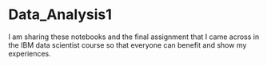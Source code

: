  # Data_Analysis1

I am sharing these notebooks and the final assignment that I came across in the IBM data scientist course so that everyone can benefit and show my experiences.
